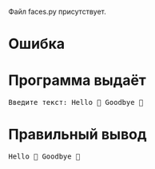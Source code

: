 Файл faces.py присутствует.
# Ошибка
# Программа выдаёт
<pre>
Введите текст: Hello 🙂 Goodbye 🙁
</pre>
# Правильный вывод
<pre>Hello 🙂 Goodbye 🙁
</pre>